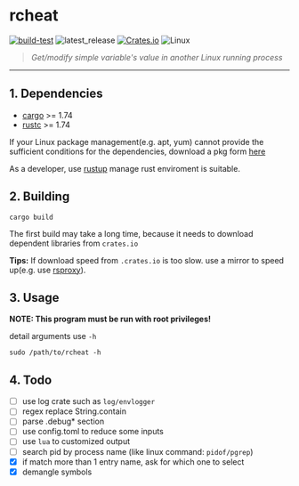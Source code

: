 
# **rcheat**

[![build-test](https://github.com/handy-sun/rcheat/actions/workflows/build-test.yml/badge.svg)](https://github.com/handy-sun/rcheat/actions/workflows/build-test.yml)
![latest_release](https://img.shields.io/github/v/tag/handy-sun/rcheat?label=release)
[![Crates.io](https://img.shields.io/crates/v/rcheat.svg)](https://crates.io/crates/rcheat)
![Linux](https://img.shields.io/badge/-Linux-grey?logo=linux)

> *Get/modify simple variable's value in another Linux running process*

------

## 1. Dependencies

- [cargo](https://github.com/rust-lang/cargo/) >= 1.74
- [rustc](https://www.rust-lang.org/) >= 1.74

If your Linux package management(e.g. apt, yum) cannot provide the sufficient conditions for the dependencies, download a pkg form [here](https://forge.rust-lang.org/infra/archive-stable-version-installers.html)


As a developer, use [rustup](https://rust-lang.github.io/rustup/) manage rust enviroment is suitable.

## 2. Building

```shell
cargo build
```

The first build may take a long time,
because it needs to download dependent libraries from `crates.io`

**Tips:**
If download speed from `.crates.io` is too slow. use a mirror to speed up(e.g. use [rsproxy](https://rsproxy.cn)).


## 3. Usage

**NOTE: This program must be run with root privileges!**

detail arguments use `-h`
```shell
sudo /path/to/rcheat -h
```

## 4. Todo

- [ ] use log crate such as `log/envlogger`
- [ ] regex replace String.contain
- [ ] parse .debug* section
- [ ] use config.toml to reduce some inputs
- [ ] use `lua` to customized output
- [ ] search pid by process name (like linux command: `pidof/pgrep`)
- [x] if match more than 1 entry name, ask for which one to select
- [x] demangle symbols
